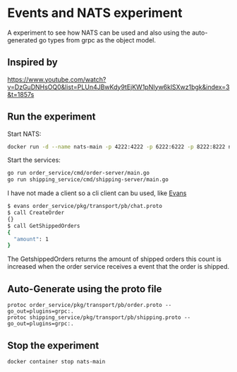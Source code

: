 # Events and NATS experiment
A experiment to see how NATS can be used and also using the auto-generated go types from grpc as the object model.

## Inspired by
https://www.youtube.com/watch?v=DzGuDNHsOQ0&list=PLUn4JBwKdy9tEjKW1pNIyw6klSXwz1bgk&index=3&t=1857s

## Run the experiment
Start NATS:
```bash
docker run -d --name nats-main -p 4222:4222 -p 6222:6222 -p 8222:8222 nats
```
Start the services:
```bash
go run order_service/cmd/order-server/main.go
go run shipping_service/cmd/shipping-server/main.go
```
I have not made a client so a cli client can bu used, like [Evans](https://github.com/ktr0731/evans)
```bash
$ evans order_service/pkg/transport/pb/chat.proto
$ call CreateOrder
{}
$ call GetShippedOrders
{
  "amount": 1
}

```
The GetshippedOrders returns the amount of shipped orders this count is increased when the order service receives a event that the order is shipped.
## Auto-Generate using the proto file
```bach
protoc order_service/pkg/transport/pb/order.proto --go_out=plugins=grpc:.
protoc shipping_service/pkg/transport/pb/shipping.proto --go_out=plugins=grpc:.
```
## Stop the experiment
```bash
docker container stop nats-main
```